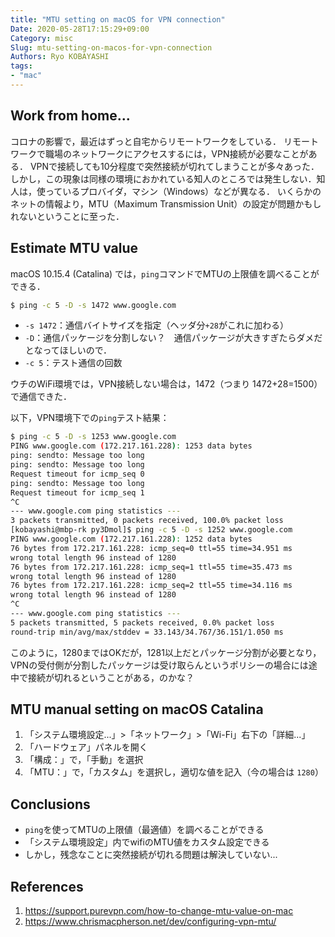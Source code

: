 ```yaml
---
title: "MTU setting on macOS for VPN connection"
Date: 2020-05-28T17:15:29+09:00
Category: misc
Slug: mtu-setting-on-macos-for-vpn-connection
Authors: Ryo KOBAYASHI
tags: 
- "mac"
---
```


## Work from home...

コロナの影響で，最近はずっと自宅からリモートワークをしている．
リモートワークで職場のネットワークにアクセスするには，VPN接続が必要なことがある．
VPNで接続しても10分程度で突然接続が切れてしまうことが多々あった．
しかし，この現象は同様の環境におかれている知人のところでは発生しない．知人は，使っているプロバイダ，マシン（Windows）などが異なる．
いくらかのネットの情報より，MTU（Maximum Transmission Unit）の設定が問題かもしれないということに至った．

## Estimate MTU value

macOS 10.15.4 (Catalina) では，`ping`コマンドでMTUの上限値を調べることができる．
```bash
$ ping -c 5 -D -s 1472 www.google.com
```
- `-s 1472`：通信バイトサイズを指定（ヘッダ分`+28`がこれに加わる）
- `-D`：通信パッケージを分割しない？　通信パッケージが大きすぎたらダメだとなってほしいので．
- `-c 5`：テスト通信の回数

ウチのWiFi環境では，VPN接続しない場合は，1472（つまり 1472+28=1500）で通信できた．

以下，VPN環境下での`ping`テスト結果：
```bash
$ ping -c 5 -D -s 1253 www.google.com
PING www.google.com (172.217.161.228): 1253 data bytes
ping: sendto: Message too long
ping: sendto: Message too long
Request timeout for icmp_seq 0
ping: sendto: Message too long
Request timeout for icmp_seq 1
^C
--- www.google.com ping statistics ---
3 packets transmitted, 0 packets received, 100.0% packet loss
[kobayashi@mbp-rk py3Dmol]$ ping -c 5 -D -s 1252 www.google.com
PING www.google.com (172.217.161.228): 1252 data bytes
76 bytes from 172.217.161.228: icmp_seq=0 ttl=55 time=34.951 ms
wrong total length 96 instead of 1280
76 bytes from 172.217.161.228: icmp_seq=1 ttl=55 time=35.473 ms
wrong total length 96 instead of 1280
76 bytes from 172.217.161.228: icmp_seq=2 ttl=55 time=34.116 ms
wrong total length 96 instead of 1280
^C
--- www.google.com ping statistics ---
5 packets transmitted, 5 packets received, 0.0% packet loss
round-trip min/avg/max/stddev = 33.143/34.767/36.151/1.050 ms
```
このように，1280まではOKだが，1281以上だとパッケージ分割が必要となり，VPNの受付側が分割したパッケージは受け取らんというポリシーの場合には途中で接続が切れるということがある，のかな？

## MTU manual setting on macOS Catalina

1. 「システム環境設定...」>「ネットワーク」>「Wi-Fi」右下の「詳細...」
2. 「ハードウェア」パネルを開く
3. 「構成：」で，「手動」を選択
4. 「MTU：」で，「カスタム」を選択し，適切な値を記入（今の場合は `1280`）


## Conclusions

- `ping`を使ってMTUの上限値（最適値）を調べることができる
- 「システム環境設定」内でwifiのMTU値をカスタム設定できる
- しかし，残念なことに突然接続が切れる問題は解決していない...


## References

1. https://support.purevpn.com/how-to-change-mtu-value-on-mac
2. https://www.chrismacpherson.net/dev/configuring-vpn-mtu/

